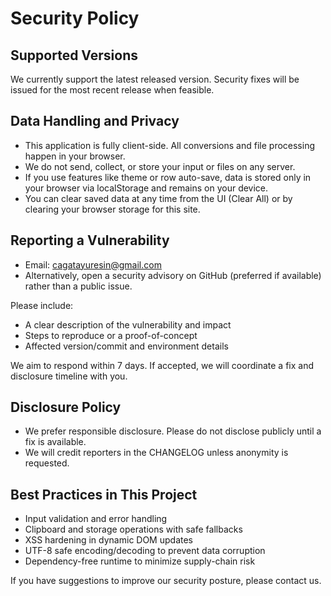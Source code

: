 # Security Policy

## Supported Versions

We currently support the latest released version. Security fixes will be issued for the most recent release when feasible.

## Data Handling and Privacy

- This application is fully client-side. All conversions and file processing happen in your browser.
- We do not send, collect, or store your input or files on any server.
- If you use features like theme or row auto-save, data is stored only in your browser via localStorage and remains on your device.
- You can clear saved data at any time from the UI (Clear All) or by clearing your browser storage for this site.

## Reporting a Vulnerability

- Email: cagatayuresin@gmail.com
- Alternatively, open a security advisory on GitHub (preferred if available) rather than a public issue.

Please include:
- A clear description of the vulnerability and impact
- Steps to reproduce or a proof-of-concept
- Affected version/commit and environment details

We aim to respond within 7 days. If accepted, we will coordinate a fix and disclosure timeline with you.

## Disclosure Policy

- We prefer responsible disclosure. Please do not disclose publicly until a fix is available.
- We will credit reporters in the CHANGELOG unless anonymity is requested.

## Best Practices in This Project

- Input validation and error handling
- Clipboard and storage operations with safe fallbacks
- XSS hardening in dynamic DOM updates
- UTF-8 safe encoding/decoding to prevent data corruption
- Dependency-free runtime to minimize supply-chain risk

If you have suggestions to improve our security posture, please contact us.

